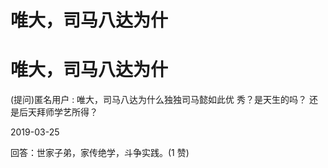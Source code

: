 # 唯大，司马八达为什

# 唯大，司马八达为什

(提问)匿名用户 : 唯大，司马八达为什么独独司马懿如此优 秀？是天生的吗？ 还是后天拜师学艺所得？

2019-03-25

回答：世家子弟，家传绝学，斗争实践。(1 赞)